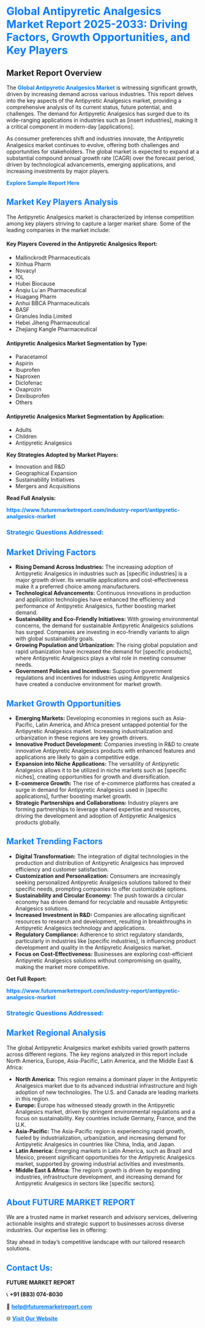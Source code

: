 <h1 style="color: #007BFF;">Global Antipyretic Analgesics Market Report 2025-2033: Driving Factors, Growth Opportunities, and Key Players</h1>

<section id="overview">
<h2>Market Report Overview</h2>
<p>The <a href="https://www.futuremarketreport.com/industry-report/antipyretic-analgesics-market" style="color: #007BFF; text-decoration: none;"><strong>Global Antipyretic Analgesics Market</strong></a> is witnessing significant growth, driven by increasing demand across various industries. This report delves into the key aspects of the Antipyretic Analgesics market, providing a comprehensive analysis of its current status, future potential, and challenges. The demand for Antipyretic Analgesics has surged due to its wide-ranging applications in industries such as [insert industries], making it a critical component in modern-day [applications].</p>
<p>As consumer preferences shift and industries innovate, the Antipyretic Analgesics market continues to evolve, offering both challenges and opportunities for stakeholders. The global market is expected to expand at a substantial compound annual growth rate (CAGR) over the forecast period, driven by technological advancements, emerging applications, and increasing investments by major players.</p>
</section>

<section id="overview">
<p><a href="https://www.futuremarketreport.com/request-sample/reportId=122369" style="color: #007BFF; text-decoration: none;"><strong>Explore Sample Report Here</strong></a></p>
</section>

<section id="key-players">
<h2 style="color: #007BFF;">Market Key Players Analysis</h2>
<p>The Antipyretic Analgesics market is characterized by intense competition among key players striving to capture a larger market share. Some of the leading companies in the market include:</p>
<h4>Key Players Covered in the Antipyretic Analgesics Report:</h4>
<ul><li>Mallinckrodt Pharmaceuticals</li><li>Xinhua Pharm</li><li>Novacyl</li><li>IOL</li><li>Hubei Biocause</li><li>Anqiu Lu`an Pharmaceutical</li><li>Huagang Pharm</li><li>Anhui BBCA Pharmaceuticals</li><li>BASF</li><li>Granules India Limited</li><li>Hebei Jiheng Pharmaceutical</li><li>Zhejiang Kangle Pharmaceutical</li></ul>
<h4>Antipyretic Analgesics Market Segmentation by Type:</h4>
<ul><li>Paracetamol</li><li>Aspirin</li><li>Ibuprofen</li><li>Naproxen</li><li>Diclofenac</li><li>Oxaprozin</li><li>Dexibuprofen</li><li>Others</li></ul>

<h4>Antipyretic Analgesics Market Segmentation by Application:</h4>
<ul><li>Adults</li><li>Children</li><li>Antipyretic Analgesics</li></ul>
<p><strong>Key Strategies Adopted by Market Players:</strong></p>
<ul>
<li>Innovation and R&D</li>
<li>Geographical Expansion</li>
<li>Sustainability Initiatives</li>
<li>Mergers and Acquisitions</li>
</ul>
</section>

<section>
<p><strong>Read Full Analysis: </strong></p><a href="https://www.futuremarketreport.com/industry-report/antipyretic-analgesics-market" style="color: #007BFF; text-decoration: none;"><strong>https://www.futuremarketreport.com/industry-report/antipyretic-analgesics-market</strong></a>
<h3 style="color: #007BFF;">Strategic Questions Addressed:</h3>
</section>

<section id="driving-factors">
<h2 style="color: #007BFF;">Market Driving Factors</h2>
<ul>
<li><strong>Rising Demand Across Industries:</strong> The increasing adoption of Antipyretic Analgesics in industries such as [specific industries] is a major growth driver. Its versatile applications and cost-effectiveness make it a preferred choice among manufacturers.</li>
<li><strong>Technological Advancements:</strong> Continuous innovations in production and application technologies have enhanced the efficiency and performance of Antipyretic Analgesics, further boosting market demand.</li>
<li><strong>Sustainability and Eco-Friendly Initiatives:</strong> With growing environmental concerns, the demand for sustainable Antipyretic Analgesics solutions has surged. Companies are investing in eco-friendly variants to align with global sustainability goals.</li>
<li><strong>Growing Population and Urbanization:</strong> The rising global population and rapid urbanization have increased the demand for [specific products], where Antipyretic Analgesics plays a vital role in meeting consumer needs.</li>
<li><strong>Government Policies and Incentives:</strong> Supportive government regulations and incentives for industries using Antipyretic Analgesics have created a conducive environment for market growth.</li>
</ul>
</section>

<section id="growth-opportunities">
<h2 style="color: #007BFF;">Market Growth Opportunities</h2>
<ul>
<li><strong>Emerging Markets:</strong> Developing economies in regions such as Asia-Pacific, Latin America, and Africa present untapped potential for the Antipyretic Analgesics market. Increasing industrialization and urbanization in these regions are key growth drivers.</li>
<li><strong>Innovative Product Development:</strong> Companies investing in R&D to create innovative Antipyretic Analgesics products with enhanced features and applications are likely to gain a competitive edge.</li>
<li><strong>Expansion into Niche Applications:</strong> The versatility of Antipyretic Analgesics allows it to be utilized in niche markets such as [specific niches], creating opportunities for growth and diversification.</li>
<li><strong>E-commerce Growth:</strong> The rise of e-commerce platforms has created a surge in demand for Antipyretic Analgesics used in [specific applications], further boosting market growth.</li>
<li><strong>Strategic Partnerships and Collaborations:</strong> Industry players are forming partnerships to leverage shared expertise and resources, driving the development and adoption of Antipyretic Analgesics products globally.</li>
</ul>
</section>

<section id="trending-factors">
<h2 style="color: #007BFF;">Market Trending Factors</h2>
<ul>
<li><strong>Digital Transformation:</strong> The integration of digital technologies in the production and distribution of Antipyretic Analgesics has improved efficiency and customer satisfaction.</li>
<li><strong>Customization and Personalization:</strong> Consumers are increasingly seeking personalized Antipyretic Analgesics solutions tailored to their specific needs, prompting companies to offer customizable options.</li>
<li><strong>Sustainability and Circular Economy:</strong> The push towards a circular economy has driven demand for recyclable and reusable Antipyretic Analgesics solutions.</li>
<li><strong>Increased Investment in R&D:</strong> Companies are allocating significant resources to research and development, resulting in breakthroughs in Antipyretic Analgesics technology and applications.</li>
<li><strong>Regulatory Compliance:</strong> Adherence to strict regulatory standards, particularly in industries like [specific industries], is influencing product development and quality in the Antipyretic Analgesics market.</li>
<li><strong>Focus on Cost-Effectiveness:</strong> Businesses are exploring cost-efficient Antipyretic Analgesics solutions without compromising on quality, making the market more competitive.</li>
</ul>
</section>

<section>
<p><strong>Get Full Report: </strong></p><a href="https://www.futuremarketreport.com/industry-report/antipyretic-analgesics-market" style="color: #007BFF; text-decoration: none;"><strong>https://www.futuremarketreport.com/industry-report/antipyretic-analgesics-market</strong></a>
<h3 style="color: #007BFF;">Strategic Questions Addressed:</h3>
</section>


<section id="regional-analysis">
<h2 style="color: #007BFF;">Market Regional Analysis</h2>
<p>The global Antipyretic Analgesics market exhibits varied growth patterns across different regions. The key regions analyzed in this report include North America, Europe, Asia-Pacific, Latin America, and the Middle East & Africa:</p>
<ul>
<li><strong>North America:</strong> This region remains a dominant player in the Antipyretic Analgesics market due to its advanced industrial infrastructure and high adoption of new technologies. The U.S. and Canada are leading markets in this region.</li>
<li><strong>Europe:</strong> Europe has witnessed steady growth in the Antipyretic Analgesics market, driven by stringent environmental regulations and a focus on sustainability. Key countries include Germany, France, and the U.K.</li>
<li><strong>Asia-Pacific:</strong> The Asia-Pacific region is experiencing rapid growth, fueled by industrialization, urbanization, and increasing demand for Antipyretic Analgesics in countries like China, India, and Japan.</li>
<li><strong>Latin America:</strong> Emerging markets in Latin America, such as Brazil and Mexico, present significant opportunities for the Antipyretic Analgesics market, supported by growing industrial activities and investments.</li>
<li><strong>Middle East & Africa:</strong> The region’s growth is driven by expanding industries, infrastructure development, and increasing demand for Antipyretic Analgesics in sectors like [specific sectors].</li>
</ul>
</section>

<footer>
<h2 style="color: #007BFF;">About FUTURE MARKET REPORT</h2>
<p>We are a trusted name in market research and advisory services, delivering actionable insights and strategic support to businesses across diverse industries. Our expertise lies in offering:</p>

<p>Stay ahead in today’s competitive landscape with our tailored research solutions.</p>

<h2 style="color: #007BFF;">Contact Us:</h2>
<p><strong>FUTURE MARKET REPORT</strong></p>
<p>📞 <strong>+91 (883) 074-8030</strong></p>
<p>📧 <strong><a href="mailto:help@futuremarketreport.com" style="color: #007BFF;">help@futuremarketreport.com</a></strong></p>
<p>🌐 <strong><a href="https://www.futuremarketreport.com/" style="color: #007BFF;">Visit Our Website</a></strong></p>
</footer>